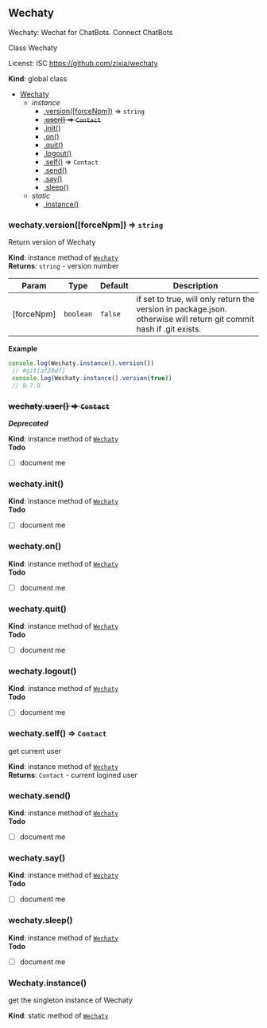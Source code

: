 <a name="Wechaty"></a>

## Wechaty
Wechaty: Wechat for ChatBots.
Connect ChatBots

Class Wechaty

Licenst: ISC
https://github.com/zixia/wechaty

**Kind**: global class  

* [Wechaty](#Wechaty)
    * _instance_
        * [.version([forceNpm])](#Wechaty+version) ⇒ <code>string</code>
        * ~~[.user()](#Wechaty+user) ⇒ <code>Contact</code>~~
        * [.init()](#Wechaty+init)
        * [.on()](#Wechaty+on)
        * [.quit()](#Wechaty+quit)
        * [.logout()](#Wechaty+logout)
        * [.self()](#Wechaty+self) ⇒ <code>Contact</code>
        * [.send()](#Wechaty+send)
        * [.say()](#Wechaty+say)
        * [.sleep()](#Wechaty+sleep)
    * _static_
        * [.instance()](#Wechaty.instance)

<a name="Wechaty+version"></a>

### wechaty.version([forceNpm]) ⇒ <code>string</code>
Return version of Wechaty

**Kind**: instance method of <code>[Wechaty](#Wechaty)</code>  
**Returns**: <code>string</code> - version number  

| Param | Type | Default | Description |
| --- | --- | --- | --- |
| [forceNpm] | <code>boolean</code> | <code>false</code> | if set to true, will only return the version in package.json.                            otherwise will return git commit hash if .git exists. |

**Example**  
```js
console.log(Wechaty.instance().version())
 // #git[af39df]
 console.log(Wechaty.instance().version(true))
 // 0.7.9
```
<a name="Wechaty+user"></a>

### ~~wechaty.user() ⇒ <code>Contact</code>~~
***Deprecated***

**Kind**: instance method of <code>[Wechaty](#Wechaty)</code>  
**Todo**

- [ ] document me

<a name="Wechaty+init"></a>

### wechaty.init()
**Kind**: instance method of <code>[Wechaty](#Wechaty)</code>  
**Todo**

- [ ] document me

<a name="Wechaty+on"></a>

### wechaty.on()
**Kind**: instance method of <code>[Wechaty](#Wechaty)</code>  
**Todo**

- [ ] document me

<a name="Wechaty+quit"></a>

### wechaty.quit()
**Kind**: instance method of <code>[Wechaty](#Wechaty)</code>  
**Todo**

- [ ] document me

<a name="Wechaty+logout"></a>

### wechaty.logout()
**Kind**: instance method of <code>[Wechaty](#Wechaty)</code>  
**Todo**

- [ ] document me

<a name="Wechaty+self"></a>

### wechaty.self() ⇒ <code>Contact</code>
get current user

**Kind**: instance method of <code>[Wechaty](#Wechaty)</code>  
**Returns**: <code>Contact</code> - current logined user  
<a name="Wechaty+send"></a>

### wechaty.send()
**Kind**: instance method of <code>[Wechaty](#Wechaty)</code>  
**Todo**

- [ ] document me

<a name="Wechaty+say"></a>

### wechaty.say()
**Kind**: instance method of <code>[Wechaty](#Wechaty)</code>  
**Todo**

- [ ] document me

<a name="Wechaty+sleep"></a>

### wechaty.sleep()
**Kind**: instance method of <code>[Wechaty](#Wechaty)</code>  
**Todo**

- [ ] document me

<a name="Wechaty.instance"></a>

### Wechaty.instance()
get the singleton instance of Wechaty

**Kind**: static method of <code>[Wechaty](#Wechaty)</code>  
